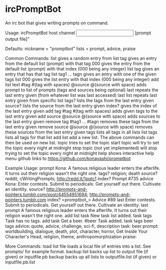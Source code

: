 ircPromptBot
=========

An irc bot that gives writing prompts on command.

Usage: ircPromptBot host channel <input prompt file> [prompt output file]"

Defaults:
nickname = "promptbot"
lists = prompt, advice, praise

Common Commands:
list
	gives a random entry from list
tag
	gives an entry from the default list (prompt) with that tag
000
	gives the entry from the default list (prompt) with that index (000 being any integer)
list tag
	gives an entry that has that tag
list tag1 ... tagn
	gives an entry with one of the given tags
list 000
	gives the list entry with that index (000 being any integer)
add list text #tag #(tag with spaces) @source @(source with space)
	adds prompt to list of prompts (tags and sources being optional)
last
	repeats the last entry given (from whatever list was last accessed)
last list
	repeats last entry given from specific list
tags?
	lists the tags from the last entry given
source?
	lists the source from the last entry given
index?
	gives the index of the last entry given
add tag	#tag #(tag with spaces)
	adds given tags to the last entry given
add source @source @(source with space)
	adds sources to the last entry given
remove tag #tag1 ... #tagn
	removes these tags from the last entry given
remove source @source @(source with space)
	removes these sources from the last entry given
tags
	lists all tags in all lists
list tags
	lists all tags for that list
add list
	add a new list. The above commands can then be used on new list.
topic
	tries to set the topic
start topic
	will try to set the topic every night at midnight
stop topic
	(not yet implemented) will stop trying to set the topic every night at midnight
help
	shows interactive help menu
github
	links to https://github.com/konayashi/promptbot

Example Usage:
<Kona> prompt
<promptbot> Kona: A famous religious leader enters the afterlife. It 
            turns out their religion wasn't the right one.
<Kona> tags?
<promptbot> religion; death
<Kona> source?
<promptbot> reddit; r/WritingPrompts; http://redd.it/1pqtc1
<Kona> index?
<promptbot> Prompt #735
<Kona> advice
<promptbot> Kona: Enter contests. Submit to periodicals. Get yourself 
            out there. Cultivate an identity.
<Kona> source?
<promptbot> http://prompts-and-pointers.tumblr.com/post/44554951694; 
            http://prompts-and-pointers.tumblr.com
<Kona> index?
<promptbot_> Advice #89
<Kona> last
<promptbot> Enter contests. Submit to periodicals. Get yourself out 
            there. Cultivate an identity.
<Kona> last prompt
<promptbot> A famous religious leader enters the afterlife. It turns out 
            their religion wasn't the right one.
<Kona> add list task
<promptbot> New task list added.
<Kona> task tags
<promptbot> Task has no tags.
<Kona> add task Get a beer. #beer
<promptbot> Task added.
<Kona> task tags
<promptbot> beer
<Kona> tags
<promptbot> advice: quote, advice, challenge, sci-fi, description
<promptbot> task: beer
<promptbot> prompt: worldbuilding, dialogue, death, plot, character, 
            horror, Get Inside Your Character's Head, religion, theme, 
            anthropomorphization
<promptbot> praise:

More Commands:
load list file
	loads a local file of entries into a list. See prompts/ for example format.
backup list
	backs up list to output file (if given) or inputfile.pb
backup
	backs up all lists to outputfile.list (if given) or inputfile.pb.list
